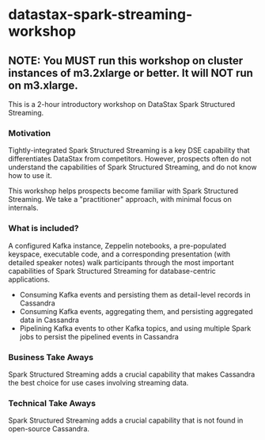 # datastax-spark-streaming-workshop

## NOTE: You MUST run this workshop on cluster instances of m3.2xlarge or better.  It will NOT run on m3.xlarge.


This is a 2-hour introductory workshop on DataStax Spark Structured Streaming.

### Motivation

Tightly-integrated Spark Structured Streaming is a key DSE capability that differentiates DataStax from competitors.  However, prospects often do not understand the capabilities of Spark Structured Streaming, and do not know how to use it.  

This workshop helps prospects become familiar with Spark Structured Streaming.  We take a "practitioner" approach, with minimal focus on internals.

### What is included?

A configured Kafka instance, Zeppelin notebooks, a pre-populated keyspace, executable code, and a corresponding presentation (with detailed speaker notes) walk participants through the most important capabilities of Spark Structured Streaming for database-centric applications.

* Consuming Kafka events and persisting them as detail-level records in Cassandra
* Consuming Kafka events, aggregating them, and persisting aggregated data in Cassandra
* Pipelining Kafka events to other Kafka topics, and using multiple Spark jobs to persist the pipelined events in Cassandra

### Business Take Aways

Spark Structured Streaming adds a crucial capability that makes Cassandra the best choice for use cases involving streaming data.

### Technical Take Aways

Spark Structured Streaming adds a crucial capability that is not found in open-source Cassandra.

